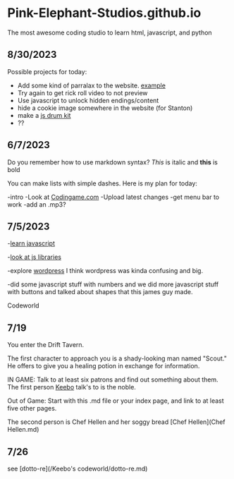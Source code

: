 # Pink-Elephant-Studios.github.io
The most awesome coding studio to learn html, javascript, and python

## 8/30/2023

Possible projects for today:
- Add some kind of parralax to the website. [example](https://codepen.io/ibrahima92/pen/ExYZPqg)
- Try again to get rick roll video to not preview
- Use javascript to unlock hidden endings/content
- hide a cookie image somewhere in the website (for Stanton)
- make a [js drum kit](https://codepen.io/amdsouza92/pen/xdooWa)
- ??

  
## 6/7/2023

Do you remember how to use markdown syntax? *This* is italic and **this** is bold

You can make lists with simple dashes. Here is my plan for today:

-intro
-Look at [Codingame.com](codingame.com)
-Upload latest changes
-get menu bar to work
-add an .mp3?

## 7/5/2023

-[learn javascript](https://www.w3schools.com/js/default.asp)

-[look at js libraries](https://hackr.io/blog/top-javascript-libraries)  

-explore [wordpress](https://wordpress.org/gutenberg/)
I think wordpress was kinda confusing and big.

-did some javascript stuff with numbers and we did more javascript stuff with buttons and talked about shapes that this james guy made.


Codeworld

## 7/19

You enter the Drift Tavern.

The first character to approach you is a shady-looking man named "Scout." He offers to give you a healing potion in exchange for information.

IN GAME: Talk to at least six patrons and find out something about them. The first person [Keebo](keebo.md) talk's to is the noble.

Out of Game: Start with this .md file or your index page, and link to at least five other pages.

The second person is Chef Hellen and her soggy bread [Chef Hellen](Chef Hellen.md)

## 7/26

see [dotto-re](/Keebo's codeworld/dotto-re.md)

<!-- to defeat one of the rogues, fix the folder name and the above link-->
